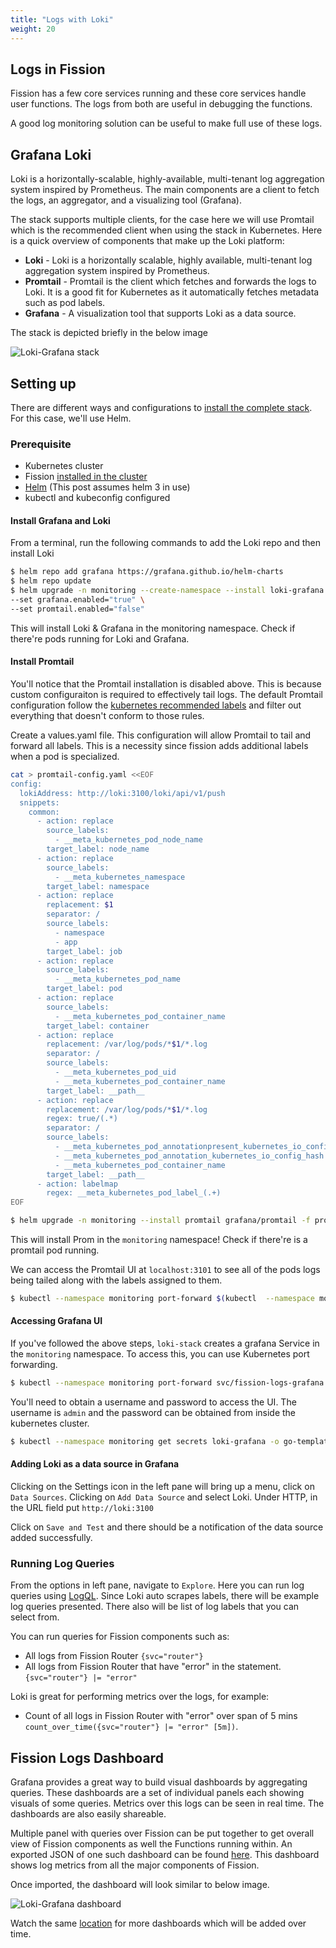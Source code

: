 ```yaml
---
title: "Logs with Loki"
weight: 20
---
```


## Logs in Fission

Fission has a few core services running and these core services handle user functions. The logs from both are useful in debugging the functions.

A good log monitoring solution can be useful to make full use of these logs.

## Grafana Loki

Loki is a horizontally-scalable, highly-available, multi-tenant log aggregation system inspired by Prometheus.
The main components are a client to fetch the logs, an aggregator, and a visualizing tool (Grafana).

The stack supports multiple clients, for the case here we will use Promtail which is the recommended client when using the stack in Kubernetes.
Here is a quick overview of components that make up the Loki platform:

- **Loki** - Loki is a horizontally scalable, highly available, multi-tenant log aggregation system inspired by Prometheus.
- **Promtail** - Promtail is the client which fetches and forwards the logs to Loki.
  It is a good fit for Kubernetes as it automatically fetches metadata such as pod labels.
- **Grafana** - A visualization tool that supports Loki as a data source.

The stack is depicted briefly in the below image

![Loki-Grafana stack](../assets/stack.png)

## Setting up

There are different ways and configurations to [install the complete stack](https://grafana.com/docs/loki/latest/installation/).
For this case, we'll use Helm.

### Prerequisite

- Kubernetes cluster
- Fission [installed in the cluster](/docs/installation/)
- [Helm](https://helm.sh/) (This post assumes helm 3 in use)
- kubectl and kubeconfig configured


#### Install Grafana and Loki

From a terminal, run the following commands to add the Loki repo and then install Loki

```bash
$ helm repo add grafana https://grafana.github.io/helm-charts
$ helm repo update
$ helm upgrade -n monitoring --create-namespace --install loki-grafana grafana/loki-stack \
--set grafana.enabled="true" \
--set promtail.enabled="false"
```

This will install Loki & Grafana in the monitoring namespace.
Check if there're pods running for Loki and Grafana.


#### Install Promtail

You'll notice that the Promtail installation is disabled above. This is because custom configuraiton
is required to effectively tail logs. The default Promtail configuration follow the [kubernetes recommended labels](https://kubernetes.io/docs/concepts/overview/working-with-objects/common-labels/) and filter out everything that doesn't conform to those rules.

Create a values.yaml file. This configuration will allow Promtail to tail and forward all labels. This is a necessity since fission adds additional labels when a pod is specialized. 
```bash
cat > promtail-config.yaml <<EOF
config:
  lokiAddress: http://loki:3100/loki/api/v1/push
  snippets:
    common:
      - action: replace
        source_labels:
          - __meta_kubernetes_pod_node_name
        target_label: node_name
      - action: replace
        source_labels:
          - __meta_kubernetes_namespace
        target_label: namespace
      - action: replace
        replacement: $1
        separator: /
        source_labels:
          - namespace
          - app
        target_label: job
      - action: replace
        source_labels:
          - __meta_kubernetes_pod_name
        target_label: pod
      - action: replace
        source_labels:
          - __meta_kubernetes_pod_container_name
        target_label: container
      - action: replace
        replacement: /var/log/pods/*$1/*.log
        separator: /
        source_labels:
          - __meta_kubernetes_pod_uid
          - __meta_kubernetes_pod_container_name
        target_label: __path__
      - action: replace
        replacement: /var/log/pods/*$1/*.log
        regex: true/(.*)
        separator: /
        source_labels:
          - __meta_kubernetes_pod_annotationpresent_kubernetes_io_config_hash
          - __meta_kubernetes_pod_annotation_kubernetes_io_config_hash
          - __meta_kubernetes_pod_container_name
        target_label: __path__
      - action: labelmap
        regex: __meta_kubernetes_pod_label_(.+)
EOF
```

```bash
$ helm upgrade -n monitoring --install promtail grafana/promtail -f promtail-config.yaml
```

This will install Prom in the `monitoring` namespace!
Check if there're is a promtail pod running.

We can access the Promtail UI at `localhost:3101` to see all of the pods logs being tailed along with the labels assigned to them.
```bash
$ kubectl --namespace monitoring port-forward $(kubectl  --namespace monitoring get pod -l app.kubernetes.io/instance=promtail -o name) 3101:3101
```

#### Accessing Grafana UI

If you've followed the above steps, `loki-stack` creates a grafana Service in the `monitoring` namespace.
To access this, you can use Kubernetes port forwarding.

```bash
$ kubectl --namespace monitoring port-forward svc/fission-logs-grafana 3000:80
```

You'll need to obtain a username and password to access the UI. 
The username is `admin` and the password can be obtained from inside the kubernetes cluster.
```bash
$ kubectl --namespace monitoring get secrets loki-grafana -o go-template --template='{{index .data "admin-password"}}' | base64 -d
```

#### Adding Loki as a data source in Grafana

Clicking on the Settings icon in the left pane will bring up a menu, click on `Data Sources`.
Clicking on `Add Data Source` and select Loki.
Under HTTP, in the URL field put `http://loki:3100`

Click on `Save and Test` and there should be a notification of the data source added successfully.

### Running Log Queries

From the options in left pane, navigate to `Explore`.
Here you can run log queries using [LogQL](https://grafana.com/docs/loki/latest/logql/).
Since Loki auto scrapes labels, there will be example log queries presented.
There also will be list of log labels that you can select from.

You can run queries for Fission components such as:

- All logs from Fission Router
    `{svc="router"}`
- All logs from Fission Router that have "error" in the statement.
    `{svc="router"} |= "error"`

Loki is great for performing metrics over the logs, for example:

- Count of all logs in Fission Router with "error" over span of 5 mins `count_over_time({svc="router"} |= "error" [5m])`.

## Fission Logs Dashboard

Grafana provides a great way to build visual dashboards by aggregating queries.
These dashboards are a set of individual panels each showing visuals of some queries.
Metrics over this logs can be seen in real time.
The dashboards are also easily shareable.

Multiple panel with queries over Fission can be put together to get overall view of Fission components as well the Functions running within.
An exported JSON of one such dashboard can be found [here](https://github.com/fission/examples/tree/master/dashboards/loki-grafana-summary.json).
This dashboard shows log metrics from all the major components of Fission.

Once imported, the dashboard will look similar to below image.

![Loki-Grafana dashboard](../assets/loki-grafana-dashboard.png)

Watch the same [location](https://github.com/fission/examples/tree/master/dashboards/) for more dashboards which will be added over time.
